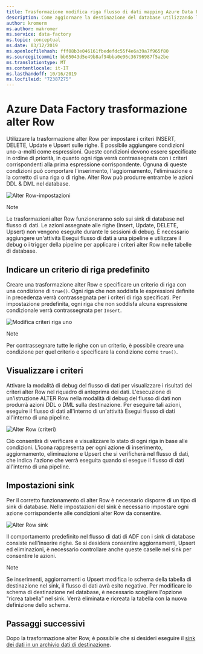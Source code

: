 ```yaml
---
title: Trasformazione modifica riga flusso di dati mapping Azure Data Factory
description: Come aggiornare la destinazione del database utilizzando la trasformazione alter Row del flusso di dati del mapping di Azure Data Factory
author: kromerm
ms.author: makromer
ms.service: data-factory
ms.topic: conceptual
ms.date: 03/12/2019
ms.openlocfilehash: fff08b3e046161fbedefdc55f4e6a39a7f965f80
ms.sourcegitcommit: bb65043d5e49b8af94bba0e96c36796987f5a2be
ms.translationtype: MT
ms.contentlocale: it-IT
ms.lasthandoff: 10/16/2019
ms.locfileid: "72387275"
---
```

# <a name="azure-data-factory-alter-row-transformation"></a>Azure Data Factory trasformazione alter Row

Utilizzare la trasformazione alter Row per impostare i criteri INSERT, DELETE, Update e Upsert sulle righe. È possibile aggiungere condizioni uno-a-molti come espressioni. Queste condizioni devono essere specificate in ordine di priorità, in quanto ogni riga verrà contrassegnata con i criteri corrispondenti alla prima espressione corrispondente. Ognuna di queste condizioni può comportare l'inserimento, l'aggiornamento, l'eliminazione o la corretto di una riga o di righe. Alter Row può produrre entrambe le azioni DDL & DML nel database.



![Alter Row-impostazioni](media/data-flow/alter-row1.png "Alter Row-impostazioni")

> [!NOTE]
> Le trasformazioni alter Row funzioneranno solo sui sink di database nel flusso di dati. Le azioni assegnate alle righe (Insert, Update, DELETE, Upsert) non vengono eseguite durante le sessioni di debug. È necessario aggiungere un'attività Esegui flusso di dati a una pipeline e utilizzare il debug o i trigger della pipeline per applicare i criteri alter Row nelle tabelle di database.

## <a name="indicate-a-default-row-policy"></a>Indicare un criterio di riga predefinito

Creare una trasformazione alter Row e specificare un criterio di riga con una condizione di `true()`. Ogni riga che non soddisfa le espressioni definite in precedenza verrà contrassegnata per i criteri di riga specificati. Per impostazione predefinita, ogni riga che non soddisfa alcuna espressione condizionale verrà contrassegnata per `Insert`.

![Modifica criteri riga uno](media/data-flow/alter-row4.png "Modifica criteri riga uno")

> [!NOTE]
> Per contrassegnare tutte le righe con un criterio, è possibile creare una condizione per quel criterio e specificare la condizione come `true()`.

## <a name="view-policies"></a>Visualizzare i criteri

Attivare la modalità di debug del flusso di dati per visualizzare i risultati dei criteri alter Row nel riquadro di anteprima dei dati. L'esecuzione di un'istruzione ALTER Row nella modalità di debug del flusso di dati non produrrà azioni DDL o DML sulla destinazione. Per eseguire tali azioni, eseguire il flusso di dati all'interno di un'attività Esegui flusso di dati all'interno di una pipeline.

![Alter Row (criteri)](media/data-flow/alter-row3.png "Alter Row (criteri)")

Ciò consentirà di verificare e visualizzare lo stato di ogni riga in base alle condizioni. L'icona rappresenta per ogni azione di inserimento, aggiornamento, eliminazione e Upsert che si verificherà nel flusso di dati, che indica l'azione che verrà eseguita quando si esegue il flusso di dati all'interno di una pipeline.

## <a name="sink-settings"></a>Impostazioni sink

Per il corretto funzionamento di alter Row è necessario disporre di un tipo di sink di database. Nelle impostazioni del sink è necessario impostare ogni azione corrispondente alle condizioni alter Row da consentire.

![Alter Row sink](media/data-flow/alter-row2.png "Alter Row sink")

Il comportamento predefinito nel flusso di dati di ADF con i sink di database consiste nell'inserire righe. Se si desidera consentire aggiornamenti, Upsert ed eliminazioni, è necessario controllare anche queste caselle nel sink per consentire le azioni.

> [!NOTE]
> Se inserimenti, aggiornamenti o Upsert modifica lo schema della tabella di destinazione nel sink, il flusso di dati avrà esito negativo. Per modificare lo schema di destinazione nel database, è necessario scegliere l'opzione "ricrea tabella" nel sink. Verrà eliminata e ricreata la tabella con la nuova definizione dello schema.

## <a name="next-steps"></a>Passaggi successivi

Dopo la trasformazione alter Row, è possibile che si desideri eseguire il [sink dei dati in un archivio dati di destinazione](data-flow-sink.md).
